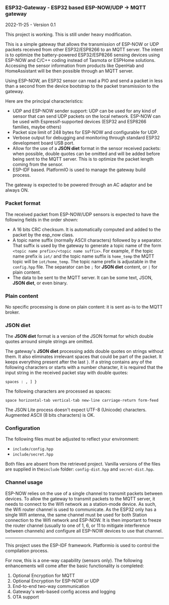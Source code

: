 ### ESP32-Gateway - ESP32 based ESP-NOW/UDP -> MQTT gateway

2022-11-25 - Version 0.1

This project is working. This is still under heavy modification.

This is a simple gateway that allows the transmission of ESP-NOW or UDP packets received from other ESP32/ESP8266 to an MQTT server. The intent is to optimize the battery-powered ESP32/ESP8266 sensing devices using ESP-NOW and C/C++ coding instead of Tasmota or ESPHome solutions. Accessing the sensor information from products like OpenHab and HomeAssistant will be then possible through an MQTT server.

Using ESP-NOW, an ESP32 sensor can read a PIO and send a packet in less than a second from the device bootstrap to the packet transmission to the gateway.

Here are the principal characteristics:

- UDP and ESP-NOW sender support: UDP can be used for any kind of sensor that can send UDP packets on the local network. ESP-NOW can be used with Espressif-supported devices (ESP32 and ESP8266 families, maybe others)
- Packet size limit of 248 bytes for ESP-NOW and configurable for UDP.
- Verbose output for debugging and monitoring through standard ESP32 development board USB port.
- Allow for the use of a **JSON diet** format in the sensor received packets: when possible, double quotes can be omitted and will be added before being sent to the MQTT server. This is to optimize the packet length coming from the sensor.
- ESP-IDF based. PlatformIO is used to manage the gateway build process.

The gateway is expected to be powered through an AC adaptor and be always ON.

### Packet format

The received packet from ESP-NOW/UDP sensors is expected to have the following fields in the order shown:

- A 16 bits CRC checksum. It is automatically computed and added to the packet by the esp_now class.
- A topic name suffix (normally ASCII characters) followed by a separator. That suffix is used by the gateway to generate a topic name of the form `<topic name prefix>/<topic name suffix>`. For example, if the topic name prefix is `iot/` and the topic name suffix is `home_temp` the MQTT topic will be `iot/home_temp`. The topic name prefix is adjustable in the `config.hpp` file. The separator can be `;` for **JSON diet** content, or `|` for plain content.
- The data to be sent to the MQTT server. It can be some text, JSON, **JSON diet**, or even binary.

### Plain content

No specific processing is done on plain content: it is sent as-is to the MQTT broker.

### JSON diet

The **JSON diet** format is a version of the JSON format for which double quotes arround simple strings are omitted.

The gateway's **JSON diet** processing adds double quotes on strings without them. It also eliminates irrelevant spaces that could be part of the packet. It keeps everything present after the last `}`. If a string contains any of the following characters or starts with a number character, it is required that the input string in the received packet stay with double quotes:

```spaces : , ] }```

The following characters are processed as spaces:

```space horizontal-tab vertical-tab new-line carriage-return form-feed```

The JSON Lite process doesn't expect UTF-8 (Unicode) characters. Augmented ASCII (8 bits characters) is OK.

### Configuration

The following files must be adjusted to reflect your environment:

- `include/config.hpp`
- `include/secret.hpp`

Both files are absent from the retrieved project. Vanilla versions of the files are supplied in the`include` folder: `config-dist.hpp` and `secret-dist.hpp`.

### Channel usage

ESP-NOW relies on the use of a single channel to transmit packets between devices. To allow the gateway to transmit packets to the MQTT server, it needs to connect to the Wifi network as a station-mode device. As such, the Wifi router channel is used to communicate. As the ESP32 only has a single Wifi antenna, the same channel must be used for both Station connection to the Wifi network and ESP-NOW. It is then important to freeze the router channel (usually to one of 1, 6, or 11 to mitigate interference between channels) and configure all ESP-NOW devices to use that channel.

----

This project uses the ESP-IDF framework. Platformio is used to control the compilation process. 

For now, this is a one-way capability (sensors only). The following enhancements will come after the basic functionality is completed:

1) Optional Encryption for MQTT
2) Optional Encryption for ESP-NOW or UDP
3) End-to-end two-way communication
4) Gateway's web-based config access and logging
5) OTA support

